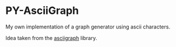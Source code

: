 # PY-AsciiGraph

My own implementation of a graph generator using ascii characters.


Idea taken from the [asciigraph](https://github.com/guptarohit/asciigraph) library.
